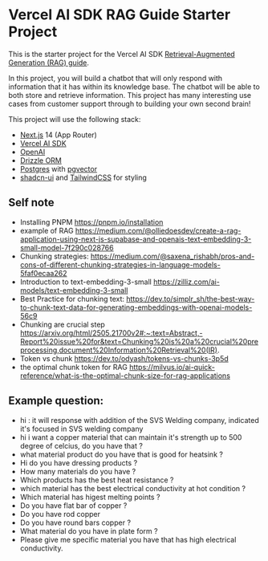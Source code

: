 # Vercel AI SDK RAG Guide Starter Project

This is the starter project for the Vercel AI SDK [Retrieval-Augmented Generation (RAG) guide](https://sdk.vercel.ai/docs/guides/rag-chatbot).

In this project, you will build a chatbot that will only respond with information that it has within its knowledge base. The chatbot will be able to both store and retrieve information. This project has many interesting use cases from customer support through to building your own second brain!

This project will use the following stack:

- [Next.js](https://nextjs.org) 14 (App Router)
- [Vercel AI SDK](https://sdk.vercel.ai/docs)
- [OpenAI](https://openai.com)
- [Drizzle ORM](https://orm.drizzle.team)
- [Postgres](https://www.postgresql.org/) with [ pgvector ](https://github.com/pgvector/pgvector)
- [shadcn-ui](https://ui.shadcn.com) and [TailwindCSS](https://tailwindcss.com) for styling

## Self note

- Installing PNPM https://pnpm.io/installation
- example of RAG https://medium.com/@olliedoesdev/create-a-rag-application-using-next-js-supabase-and-openais-text-embedding-3-small-model-7f290c028766
- Chunking strategies: https://medium.com/@saxena_rishabh/pros-and-cons-of-different-chunking-strategies-in-language-models-5faf0ecaa262
- Introduction to text-embedding-3-small https://zilliz.com/ai-models/text-embedding-3-small
- Best Practice for chunking text: https://dev.to/simplr_sh/the-best-way-to-chunk-text-data-for-generating-embeddings-with-openai-models-56c9
- Chunking are crucial step https://arxiv.org/html/2505.21700v2#:~:text=Abstract,-Report%20issue%20for&text=Chunking%20is%20a%20crucial%20preprocessing,document%20Information%20Retrieval%20(IR).
- Token vs chunk https://dev.to/odyash/tokens-vs-chunks-3p5d
- the optimal chunk token for RAG https://milvus.io/ai-quick-reference/what-is-the-optimal-chunk-size-for-rag-applications

## Example question:

- hi : it will response with addition of the SVS Welding company, indicated it's focused in SVS welding company
- hi i want a copper material that can maintain it's strength up to 500 degree of celcius, do you have that ?
- what material product do you have that is good for heatsink ?
- Hi do you have dressing products ?
- How many materials do you have ?
- Which products has the best heat resistance ?
- which material has the best electrical conductivity at hot condition ?
- Which material has higest melting points ?
- Do you have flat bar of copper ?
- Do you have rod copper
- Do you have round bars copper ?
- What material do you have in plate form ?
- Please give me specific material you have that has high electrical conductivity.
